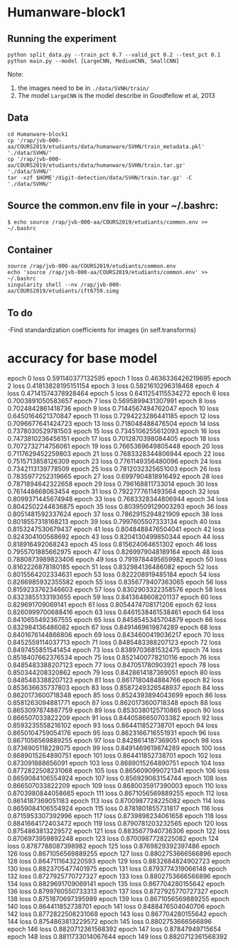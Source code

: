 # Humanware-block1

## Running the experiment
```
python split_data.py --train_pct 0.7 --valid_pct 0.2 --test_pct 0.1
python main.py --model [LargeCNN, MediumCNN, SmallCNN]
```
Note: 
1. the images need to be in `./data/SVNH/train/`
2. The model `LargeCNN` is the model describe in Goodfellow et al, 2013

## Data
```
cd Humanware-block1
cp '/rap/jvb-000-aa/COURS2019/etudiants/data/humanware/SVHN/train_metadata.pkl' './data/SVHN/'
cp '/rap/jvb-000-aa/COURS2019/etudiants/data/humanware/SVHN/train.tar.gz' './data/SVHN/'
tar -xzf $HOME'/digit-detection/data/SVHN/train.tar.gz' -C './data/SVHN/'
```

## Source the common.env file in your ~/.bashrc:
```
$ echo source /rap/jvb-000-aa/COURS2019/etudiants/common.env >> ~/.bashrc
```

## Container
```
source /rap/jvb-000-aa/COURS2019/etudiants/common.env
echo 'source /rap/jvb-000-aa/COURS2019/etudiants/common.env' >> ~/.bashrc
singularity shell --nv /rap/jvb-000-aa/COURS2019/etudiants/ift6759.simg
```

## To do
-Find standardization coefficients for images (in self.transforms)

# accuracy for base model

epoch 0 loss 0.591140377132595 
epoch 1 loss 0.4636336426219695 
epoch 2 loss 0.41813828195151154 
epoch 3 loss 0.5821610296318468 
epoch 4 loss 0.47141574378928464 
epoch 5 loss 0.6411254115534272 
epoch 6 loss 0.7003891050583657 
epoch 7 loss 0.5695899431307991 
epoch 8 loss 0.7024842861418736 
epoch 9 loss 0.7144567494762047 
epoch 10 loss 0.6450164621370847 
epoch 11 loss 0.7294223286441185 
epoch 12 loss 0.7096677641424723 
epoch 13 loss 0.718048488476504 
epoch 14 loss 0.7378030529781503 
epoch 15 loss 0.7345106255612093 
epoch 16 loss 0.7473810236456151 
epoch 17 loss 0.7012870398084405 
epoch 18 loss 0.7072732714756061 
epoch 19 loss 0.7665369649805448 
epoch 20 loss 0.7117629452259803 
epoch 21 loss 0.7683328344806944 
epoch 22 loss 0.7515713858126309 
epoch 23 loss 0.7761149356480096 
epoch 24 loss 0.7342113139778509 
epoch 25 loss 0.7812032325651003 
epoch 26 loss 0.7835977252319665 
epoch 27 loss 0.6997904818916492 
epoch 28 loss 0.7871894642322658 
epoch 29 loss 0.796168811733014 
epoch 30 loss 0.761448668063454 
epoch 31 loss 0.7922777611493564 
epoch 32 loss 0.8099371445674948 
epoch 33 loss 0.7683328344806944 
epoch 34 loss 0.8042502244836875 
epoch 35 loss 0.8039509129003293 
epoch 36 loss 0.8051481592337624 
epoch 37 loss 0.7862915294821909 
epoch 38 loss 0.8018557318168213 
epoch 39 loss 0.7997605507333134 
epoch 40 loss 0.8153247530679437 
epoch 41 loss 0.8048488476504041 
epoch 42 loss 0.824304100568692 
epoch 43 loss 0.8204130499850344 
epoch 44 loss 0.818916492068243 
epoch 45 loss 0.815624064651302 
epoch 46 loss 0.7955701885662975 
epoch 47 loss 0.8269979048189164 
epoch 48 loss 0.7880873989823406 
epoch 49 loss 0.7919784495659982 
epoch 50 loss 0.8162226878180185 
epoch 51 loss 0.832984136486082 
epoch 52 loss 0.8015564202334631 
epoch 53 loss 0.822208919485184 
epoch 54 loss 0.8266985932355582 
epoch 55 loss 0.8356779407363065 
epoch 56 loss 0.8159233762346603 
epoch 57 loss 0.8302903322358576 
epoch 58 loss 0.8323855133193655 
epoch 59 loss 0.8413648608201137 
epoch 60 loss 0.829691709069141 
epoch 61 loss 0.8054474708171206 
epoch 62 loss 0.8260999700688416 
epoch 63 loss 0.8461538461538461 
epoch 64 loss 0.8410655492367555 
epoch 65 loss 0.8458545345704879 
epoch 66 loss 0.832984136486082 
epoch 67 loss 0.8491469619874289 
epoch 68 loss 0.8401676144866806 
epoch 69 loss 0.8434600419036217 
epoch 70 loss 0.8452559114037713 
epoch 71 loss 0.8485483388207123 
epoch 72 loss 0.8497455851541454 
epoch 73 loss 0.8389703681532475 
epoch 74 loss 0.8518407662376534 
epoch 75 loss 0.8521400778210116 
epoch 76 loss 0.8485483388207123 
epoch 77 loss 0.847051780903921 
epoch 78 loss 0.850344208320862 
epoch 79 loss 0.8428614187369051 
epoch 80 loss 0.8485483388207123 
epoch 81 loss 0.8617180484884766 
epoch 82 loss 0.853636635737803 
epoch 83 loss 0.8587249326548937 
epoch 84 loss 0.8620173600718348 
epoch 85 loss 0.8524393894043699 
epoch 86 loss 0.8581263094881771 
epoch 87 loss 0.8620173600718348 
epoch 88 loss 0.8653097874887759 
epoch 89 loss 0.8530380125710865 
epoch 90 loss 0.866507033822209 
epoch 91 loss 0.8440586650703382 
epoch 92 loss 0.8593235558216102 
epoch 93 loss 0.864411852738701 
epoch 94 loss 0.8650104759054176 
epoch 95 loss 0.8623166716551931 
epoch 96 loss 0.8671056569889255 
epoch 97 loss 0.8428614187369051 
epoch 98 loss 0.8736905118228075 
epoch 99 loss 0.8491469619874289 
epoch 100 loss 0.8689015264890751 
epoch 101 loss 0.864411852738701 
epoch 102 loss 0.873091888656091 
epoch 103 loss 0.8689015264890751 
epoch 104 loss 0.8772822508231068 
epoch 105 loss 0.8656090990721341 
epoch 106 loss 0.8659084106554924 
epoch 107 loss 0.856929063154744 
epoch 108 loss 0.866507033822209 
epoch 109 loss 0.8680035917390003 
epoch 110 loss 0.8703980844058665 
epoch 111 loss 0.8671056569889255 
epoch 112 loss 0.8614187369051183 
epoch 113 loss 0.8700987728225082 
epoch 114 loss 0.8659084106554924 
epoch 115 loss 0.8781801855731817 
epoch 116 loss 0.8715953307392996 
epoch 117 loss 0.8739898234061658 
epoch 118 loss 0.8841664172403472 
epoch 119 loss 0.8790781203232565 
epoch 120 loss 0.8754863813229572 
epoch 121 loss 0.8835677940736306 
epoch 122 loss 0.8706973959892248 
epoch 123 loss 0.8700987728225082 
epoch 124 loss 0.8787788087398982 
epoch 125 loss 0.8769829392397486 
epoch 126 loss 0.8671056569889255 
epoch 127 loss 0.8802753666566896 
epoch 128 loss 0.8647111643220593 
epoch 129 loss 0.8832684824902723 
epoch 130 loss 0.8823705477401975 
epoch 131 loss 0.8793774319066148 
epoch 132 loss 0.8727925770727327 
epoch 133 loss 0.8802753666566896 
epoch 134 loss 0.8829691709069141 
epoch 135 loss 0.867704280155642 
epoch 136 loss 0.8799760550733313 
epoch 137 loss 0.8727925770727327 
epoch 138 loss 0.8751870697395989 
epoch 139 loss 0.8671056569889255 
epoch 140 loss 0.864411852738701 
epoch 141 loss 0.8488476504040706 
epoch 142 loss 0.8772822508231068 
epoch 143 loss 0.867704280155642 
epoch 144 loss 0.8754863813229572 
epoch 145 loss 0.8802753666566896 
epoch 146 loss 0.8820712361568392 
epoch 147 loss 0.87847949715654 
epoch 148 loss 0.8811733014067644 
epoch 149 loss 0.8820712361568392

